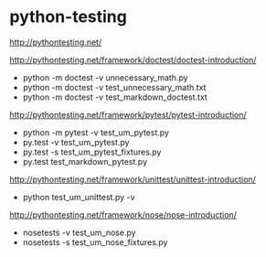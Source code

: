 # python-testing

http://pythontesting.net/

http://pythontesting.net/framework/doctest/doctest-introduction/
* python -m doctest  -v unnecessary_math.py
* python -m doctest -v test_unnecessary_math.txt
* python -m doctest -v test_markdown_doctest.txt

http://pythontesting.net/framework/pytest/pytest-introduction/
* python -m pytest -v test_um_pytest.py
* py.test -v test_um_pytest.py
* py.test -s test_um_pytest_fixtures.py
* py.test test_markdown_pytest.py

http://pythontesting.net/framework/unittest/unittest-introduction/
* python test_um_unittest.py -v 


http://pythontesting.net/framework/nose/nose-introduction/
* nosetests -v test_um_nose.py
* nosetests -s test_um_nose_fixtures.py 
